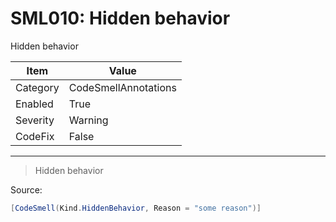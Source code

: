 # SML010: Hidden behavior

Hidden behavior

|Item|Value|
|-|-|
|Category|CodeSmellAnnotations|
|Enabled|True|
|Severity|Warning|
|CodeFix|False|
---

> Hidden behavior


Source:
```cs
[CodeSmell(Kind.HiddenBehavior, Reason = "some reason")]
```